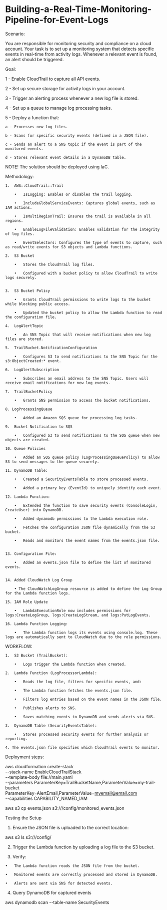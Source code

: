 # Building-a-Real-Time-Monitoring-Pipeline-for-Event-Logs

Scenario:

You are responsible for monitoring security and compliance on a cloud account. Your task is to set up a monitoring system that detects specific events in real-time from activity logs. Whenever a relevant event is found, an alert should be triggered.


Goal:

1 - Enable CloudTrail to capture all API events.

2 - Set up secure storage for activity logs in your account.

3 - Trigger an alerting process whenever a new log file is stored.

4 - Set up a queue to manage log processing tasks.

5 - Deploy a function that:

    a - Processes new log files.
    
    b - Scans for specific security events (defined in a JSON file).
    
    c - Sends an alert to a SNS topic if the event is part of the monitored events.

    d - Stores relevant event details in a DynamoDB table.
    
 
NOTE!
The solution should be deployed using IaC.


Methodology:

	1.	AWS::CloudTrail::Trail

	    •	IsLogging: Enables or disables the trail logging.

	    •	IncludeGlobalServiceEvents: Captures global events, such as IAM actions.

	    •	IsMultiRegionTrail: Ensures the trail is available in all regions.

	    •	EnableLogFileValidation: Enables validation for the integrity of log files.

	    •	EventSelectors: Configures the type of events to capture, such as read/write events for S3 objects and Lambda functions.

	2.	S3 Bucket

	    •	Stores the CloudTrail log files.

	    •	Configured with a bucket policy to allow CloudTrail to write logs securely.

	
    3.	S3 Bucket Policy

	    •	Grants CloudTrail permissions to write logs to the bucket while blocking public access.
        
        •	Updated the bucket policy to allow the Lambda function to read the configuration file.

    4. 	LogAlertTopic

	    •	An SNS Topic that will receive notifications when new log files are stored.

	5.	TrailBucket.NotificationConfiguration

	    •	Configures S3 to send notifications to the SNS Topic for the s3:ObjectCreated:* event.
        
	6.	LogAlertSubscription

	    •	Subscribes an email address to the SNS Topic. Users will receive email notifications for new log events.

	7.	TrailBucketPolicy

	    •	Grants SNS permission to access the bucket notifications.

    8. LogProcessingQueue

	    •	Added an Amazon SQS queue for processing log tasks.

	9.	Bucket Notification to SQS

	    •	Configured S3 to send notifications to the SQS queue when new objects are created.

	10.	Queue Policies

	    •	Added an SQS queue policy (LogProcessingQueuePolicy) to allow S3 to send messages to the queue securely.

    11. DynamoDB Table:

	    •	Created a SecurityEventsTable to store processed events.

	    •	Added a primary key (EventId) to uniquely identify each event.

	12.	Lambda Function:

	    •	Extended the function to save security events (ConsoleLogin, CreateUser) into DynamoDB.

	    •	Added dynamodb permissions to the Lambda execution role.

        •	Fetches the configuration JSON file dynamically from the S3 bucket.

	    •	Reads and monitors the event names from the events.json file.


    13. Configuration File:

	    •	Added an events.json file to define the list of monitored events.
	
 
    14. Added CloudWatch Log Group
        
        • The CloudWatchLogGroup resource is added to define the Log Group for the Lambda function logs.

	15.	IAM Role Update

	    •	LambdaExecutionRole now includes permissions for logs:CreateLogGroup, logs:CreateLogStream, and logs:PutLogEvents.

	16. Lambda Function Logging:

	    •	The Lambda function logs its events using console.log. These logs are automatically sent to CloudWatch due to the role permissions.

WORKFLOW:


	1.	S3 Bucket (TrailBucket):

        •	Logs trigger the Lambda function when created.

	2.	Lambda Function (LogProcessorLambda):

	    •	Reads the log file, filters for specific events, and:

        •	The Lambda function fetches the events.json file.

	    •	Filters log entries based on the event names in the JSON file.

        •	Publishes alerts to SNS.

	    •	Saves matching events to DynamoDB and sends alerts via SNS.

	3.	DynamoDB Table (SecurityEventsTable):

	    •	Stores processed security events for further analysis or reporting.

    4. The events.json file specifies which CloudTrail events to monitor.




Deployment steps:

aws cloudformation create-stack \
  --stack-name EnableCloudTrailStack \
  --template-body file://main.yaml \
  --parameters ParameterKey=TrailBucketName,ParameterValue=my-trail-bucket \
                 ParameterKey=AlertEmail,ParameterValue=myemail@email.com \
  --capabilities CAPABILITY_NAMED_IAM

  aws s3 cp events.json s3://<Your-Bucket-Name>/config/monitored_events.json


Testing the Setup

  1.	Ensure the JSON file is uploaded to the correct location:

 aws s3 ls s3://<Your-Bucket-Name>/config/

  2. Trigger the Lambda function by uploading a log file to the S3 bucket.

  3. Verify:

	•	The Lambda function reads the JSON file from the bucket.

	•	Monitored events are correctly processed and stored in DynamoDB.

	•	Alerts are sent via SNS for detected events.

   4. Query DynamoDB for captured events

   aws dynamodb scan --table-name SecurityEvents
